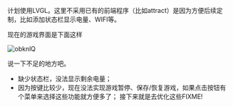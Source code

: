 计划使用LVGL。这里不采用已有的前端程序（比如attract）是因为方便后续定制，比如添加状态栏显示电量、WIFI等。

现在的游戏界面是下面这样

![obknlQ](https://iotshare.cdn.bcebos.com/usr/uploads/2025/10/obknlQ.png)

说一下不足的地方吧。

- 缺少状态栏，没法显示剩余电量；
- 因为按键比较少，现在没法实现游戏暂停、保存/恢复游戏，如果点击按钮有个菜单来选择这些功能就方便多了；
接下来就是去优化这些FIXME!